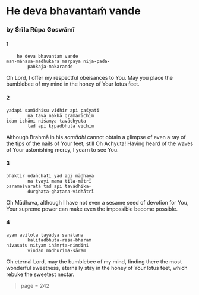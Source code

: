 # He deva bhavantaṁ vande

### by Śrīla Rūpa Goswāmī

#### 1

        he deva bhavantaṁ vande
    man-mānasa-madhukara marpaya nija-pada-
            paṅkaja-makarande

Oh Lord, I offer my respectful obeisances to You. May you place the bumblebee of my mind in the honey of Your lotus feet.

#### 2

    yadapi samādhiṣu vidhir api paśyati
            na tava nakhā gramarīchim
    idam ichāmi niśamya tavāchyuta
            tad api kṛpādbhuta vīchim

Although Brahmā in his *samādhi* cannot obtain a glimpse of even a ray of the tips of the nails of Your feet, still Oh Achyuta! Having heard of the waves of Your astonishing mercy, I yearn to see You.

#### 3

    bhaktir udañchati yad api mādhava
            na tvayi mama tila-mātrī
    parameśvaratā tad api tavādhika-
            durghaṭa-ghaṭana-vidhātrī

Oh Mādhava, although I have not even a sesame seed of devotion for You, Your supreme power can make even the impossible become possible.

#### 4

    ayam avilola tayādya sanātana
            kalitādbhuta-rasa-bhāram
    nivasatu nityam ihāmṛta-nindini
            vindan madhurima-sāram

Oh eternal Lord, may the bumblebee of my mind, finding there the most wonderful sweetness, eternally stay in the honey of Your lotus feet, which rebuke the sweetest nectar.


> page = 242